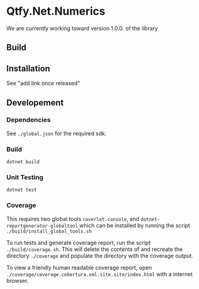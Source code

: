 # Qtfy.Net.Numerics

We are currently working toward version 1.0.0. of the library

## Build
<!-- <table>
	<tr>
		 <th colspan="2">Build Status.</th>
 	</tr>
 	<tr>
  		<td>master</td>
      <td><img src="https://travis-ci.com/QuantifEye/Qtfy.Net.Numerics.svg?token=4GppM9ERgowDjXBKpuH5&branch=master" alt=""/></td>
 	</tr>
	<tr>
  		<td>dev</td>
      <td><img src="https://travis-ci.com/QuantifEye/Qtfy.Net.Numerics.svg?token=4GppM9ERgowDjXBKpuH5&branch=dev" alt=""/></td>
 	</tr>
</table> -->

## Installation
See "add link once released"

## Developement
### Dependencies
See `./global.json` for the required sdk.

### Build
```shell
dotnet build
```
### Unit Testing
```shell
dotnet test
```
### Coverage
This requires two global tools `coverlet.console`, and `dotnet-reportgenerator-globaltool` which can be installed by running the script
`./build/install_global_tools.sh`

To run tests and generate coverage report, run the script `./build/coverage.sh`. This will delete the contents of and recreate the directory `./coverage` and populate the directory with the coverage output.

To view a friendly human readable coverage report, open `./coverage/coverage.cobertura.xml.site.site/index.html` with a internet browser.
